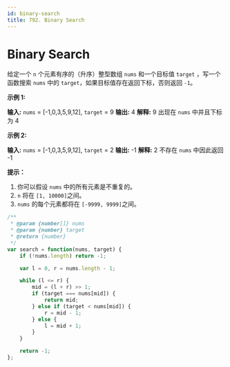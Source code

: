 ```yaml
---
id: binary-search
title: 792. Binary Search
---
```


# Binary Search

给定一个 `n` 个元素有序的（升序）整型数组 `nums` 和一个目标值 `target` ，写一个函数搜索 `nums` 中的 `target`，如果目标值存在返回下标，否则返回 `-1`。

  
**示例 1:**

**输入:** `nums` = \[-1,0,3,5,9,12], `target` = 9 **输出:** 4 **解释:** 9 出现在 `nums` 中并且下标为 4

**示例 2:**

**输入:** `nums` = \[-1,0,3,5,9,12], `target` = 2 **输出:** -1 **解释:** 2 不存在 `nums` 中因此返回 -1



**提示：**

1.  你可以假设 `nums` 中的所有元素是不重复的。
2.  `n` 将在 `[1, 10000]`之间。
3.  `nums` 的每个元素都将在 `[-9999, 9999]`之间。



```javascript
/**
 * @param {number[]} nums
 * @param {number} target
 * @return {number}
 */
var search = function(nums, target) {
    if (!nums.length) return -1;

    var l = 0, r = nums.length - 1;

    while (l <= r) {
    	mid = (l + r) >> 1;
    	if (target === nums[mid]) {
    		return mid;
    	} else if (target < nums[mid]) {
    		r = mid - 1;
    	} else {
    		l = mid + 1;
    	}
    }

    return -1;
};
```